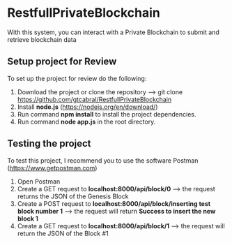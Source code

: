 # RestfullPrivateBlockchain
With this system, you can interact with a Private Blockchain to submit and retrieve blockchain data

## Setup project for Review

To set up the project for review do the following:
1. Download the project or clone the repository --> git clone https://github.com/gtcabral/RestfullPrivateBlockchain
2. Install __node.js__ (https://nodejs.org/en/download/)
3. Run command __npm install__ to install the project dependencies.
4. Run command __node app.js__ in the root directory.

## Testing the project

To test this project, I recommend you to use the software Postman (https://www.getpostman.com)
1. Open Postman
2. Create a GET request to __localhost:8000/api/block/0__ --> the request returns the JSON of the Genesis Block
3. Create a POST request to __localhost:8000/api/block/inserting test block number 1__ --> the request will return __Success to insert the new block 1__
4. Create a GET request to __localhost:8000/api/block/1__ --> the request will return the JSON of the Block #1
